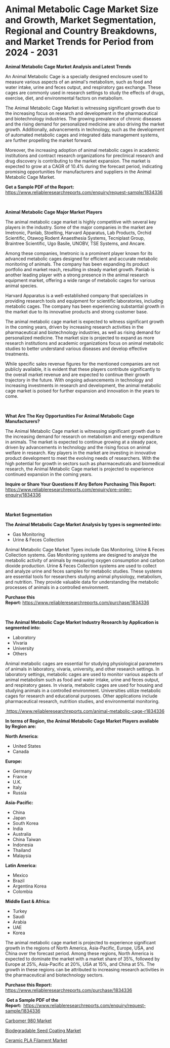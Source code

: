 <p><h1>Animal Metabolic Cage Market Size and Growth, Market Segmentation, Regional and Country Breakdowns, and Market Trends for Period from 2024 -  2031</h1></p><p><strong>Animal Metabolic Cage Market Analysis and Latest Trends</strong></p>
<p><p>An Animal Metabolic Cage is a specially designed enclosure used to measure various aspects of an animal's metabolism, such as food and water intake, urine and feces output, and respiratory gas exchange. These cages are commonly used in research settings to study the effects of drugs, exercise, diet, and environmental factors on metabolism.</p><p>The Animal Metabolic Cage Market is witnessing significant growth due to the increasing focus on research and development in the pharmaceutical and biotechnology industries. The growing prevalence of chronic diseases and the rising demand for personalized medicine are also driving the market growth. Additionally, advancements in technology, such as the development of automated metabolic cages and integrated data management systems, are further propelling the market forward.</p><p>Moreover, the increasing adoption of animal metabolic cages in academic institutions and contract research organizations for preclinical research and drug discovery is contributing to the market expansion. The market is expected to grow at a CAGR of 10.4% during the forecast period, indicating promising opportunities for manufacturers and suppliers in the Animal Metabolic Cage Market.</p></p>
<p><strong>Get a Sample PDF of the Report:&nbsp;</strong> <a href="https://www.reliableresearchreports.com/enquiry/request-sample/1834336">https://www.reliableresearchreports.com/enquiry/request-sample/1834336</a></p>
<p>&nbsp;</p>
<p><strong>Animal Metabolic Cage Major Market Players</strong></p>
<p><p>The animal metabolic cage market is highly competitive with several key players in the industry. Some of the major companies in the market are Imetronic, Panlab, Stoelting, Harvard Apparatus, Lab Products, Orchid Scientific, Otawog Rodent Anaesthesia Systems, Tecniplast Group, Braintree Scientific, Ugo Basile, UNOBV, TSE Systems, and Ancare.</p><p>Among these companies, Imetronic is a prominent player known for its advanced metabolic cages designed for efficient and accurate metabolic monitoring of animals. The company has been expanding its product portfolio and market reach, resulting in steady market growth. Panlab is another leading player with a strong presence in the animal research equipment market, offering a wide range of metabolic cages for various animal species.</p><p>Harvard Apparatus is a well-established company that specializes in providing research tools and equipment for scientific laboratories, including metabolic cages. The company has been experiencing substantial growth in the market due to its innovative products and strong customer base.</p><p>The animal metabolic cage market is expected to witness significant growth in the coming years, driven by increasing research activities in the pharmaceutical and biotechnology industries, as well as rising demand for personalized medicine. The market size is projected to expand as more research institutions and academic organizations focus on animal metabolic studies to better understand various diseases and develop effective treatments.</p><p>While specific sales revenue figures for the mentioned companies are not publicly available, it is evident that these players contribute significantly to the overall market revenue and are expected to continue their growth trajectory in the future. With ongoing advancements in technology and increasing investments in research and development, the animal metabolic cage market is poised for further expansion and innovation in the years to come.</p></p>
<p>&nbsp;</p>
<p><strong>What Are The Key Opportunities For Animal Metabolic Cage Manufacturers?</strong></p>
<p><p>The Animal Metabolic Cage market is witnessing significant growth due to the increasing demand for research on metabolism and energy expenditure in animals. The market is expected to continue growing at a steady pace, driven by advancements in technology and the rising focus on animal welfare in research. Key players in the market are investing in innovative product development to meet the evolving needs of researchers. With the high potential for growth in sectors such as pharmaceuticals and biomedical research, the Animal Metabolic Cage market is projected to experience continued expansion in the coming years.</p></p>
<p><strong>Inquire or Share Your Questions If Any Before Purchasing This Report:</strong> <a href="https://www.reliableresearchreports.com/enquiry/pre-order-enquiry/1834336">https://www.reliableresearchreports.com/enquiry/pre-order-enquiry/1834336</a></p>
<p>&nbsp;</p>
<p><strong>Market Segmentation</strong></p>
<p><strong>The Animal Metabolic Cage Market Analysis by types is segmented into:</strong></p>
<p><ul><li>Gas Monitoring</li><li>Urine & Feces Collection</li></ul></p>
<p><p>Animal Metabolic Cage Market Types include Gas Monitoring, Urine & Feces Collection systems. Gas Monitoring systems are designed to analyze the metabolic activity of animals by measuring oxygen consumption and carbon dioxide production. Urine & Feces Collection systems are used to collect and analyze urine and feces samples for metabolic studies. These systems are essential tools for researchers studying animal physiology, metabolism, and nutrition. They provide valuable data for understanding the metabolic processes of animals in a controlled environment.</p></p>
<p><strong>Purchase this Report:&nbsp;</strong><a href="https://www.reliableresearchreports.com/purchase/1834336">https://www.reliableresearchreports.com/purchase/1834336</a></p>
<p>&nbsp;</p>
<p><strong>The Animal Metabolic Cage Market Industry Research by Application is segmented into:</strong></p>
<p><ul><li>Laboratory</li><li>Vivaria</li><li>University</li><li>Others</li></ul></p>
<p><p>Animal metabolic cages are essential for studying physiological parameters of animals in laboratory, vivaria, university, and other research settings. In laboratory settings, metabolic cages are used to monitor various aspects of animal metabolism such as food and water intake, urine and feces output, and respiratory gases. In vivaria, metabolic cages are used for housing and studying animals in a controlled environment. Universities utilize metabolic cages for research and educational purposes. Other applications include pharmaceutical research, nutrition studies, and environmental monitoring.</p></p>
<p><a href="https://www.reliableresearchreports.com/animal-metabolic-cage-r1834336">&nbsp;https://www.reliableresearchreports.com/animal-metabolic-cage-r1834336</a></p>
<p><strong>In terms of Region, the Animal Metabolic Cage Market Players available by Region are:</strong></p>
<p>
    <p> <strong> North America: </strong>
        <ul>
            <li>United States</li>
            <li>Canada</li>
        </ul>
        </p> 
    <p> <strong> Europe: </strong>
        <ul>
            <li>Germany</li>
            <li>France</li>
            <li>U.K.</li>
            <li>Italy</li>
            <li>Russia</li>
        </ul>
        </p> 
    <p> <strong> Asia-Pacific: </strong>
        <ul>
            <li>China</li>
            <li>Japan</li>
            <li>South Korea</li>
            <li>India</li>
            <li>Australia</li>
            <li>China Taiwan</li>
            <li>Indonesia</li>
            <li>Thailand</li>
            <li>Malaysia</li>
        </ul>
        </p> 
    <p> <strong> Latin America: </strong>
        <ul>
            <li>Mexico</li>
            <li>Brazil</li>
            <li>Argentina Korea</li>
            <li>Colombia</li>
        </ul>
        </p> 
    <p> <strong> Middle East & Africa: </strong>
        <ul>
            <li>Turkey</li>
            <li>Saudi</li>
            <li>Arabia</li>
            <li>UAE</li>
            <li>Korea</li>
        </ul>
    </p>
    </p>
<p><p>The animal metabolic cage market is projected to experience significant growth in the regions of North America, Asia-Pacific, Europe, USA, and China over the forecast period. Among these regions, North America is expected to dominate the market with a market share of 35%, followed by Europe at 25%, Asia-Pacific at 20%, USA at 15%, and China at 5%. The growth in these regions can be attributed to increasing research activities in the pharmaceutical and biotechnology sectors.</p></p>
<p><strong>Purchase this Report: </strong><a href="https://www.reliableresearchreports.com/purchase/1834336">https://www.reliableresearchreports.com/purchase/1834336</a></p>
<p>&nbsp;<strong>Get a Sample PDF of the Report:&nbsp;&nbsp;</strong><a href="https://www.reliableresearchreports.com/enquiry/request-sample/1834336">https://www.reliableresearchreports.com/enquiry/request-sample/1834336</a></p>
<p><strong></strong></p>
<p><p><a href="https://flame-sidecar-702.notion.site/Carbomer-980-Market-Furnishes-Information-on-Market-Share-Market-Trends-and-Market-Growth-ff8f1752d6b547b0835205d2a2b08716">Carbomer 980 Market</a></p><p><a href="https://full-wildebeest-80b.notion.site/Biodegradable-Seed-Coating-Market-Outlook-Industry-Overview-and-Forecast-2024-to-2031-a1fb91623d604d6d9a897195c627fb8a">Biodegradable Seed Coating Market</a></p><p><a href="https://pretty-mail-caf.notion.site/Ceramic-PLA-Filament-Market-Analysis-and-Sze-Forecasted-for-period-from-2024-to-2031-ab5daf6ec7174c7183e6279e443dd706">Ceramic PLA Filament Market</a></p></p>